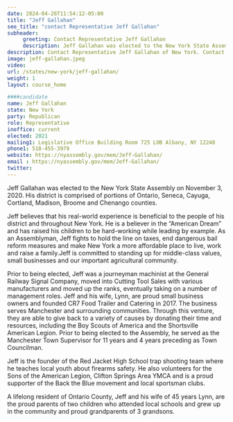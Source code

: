 ```yaml
---
date: 2024-04-26T11:54:12-05:00
title: "Jeff Gallahan"
seo_title: "contact Representative Jeff Gallahan"
subheader:
     greeting: Contact Representative Jeff Gallahan
     description: Jeff Gallahan was elected to the New York State Assembly on November 3, 2020 and assumed office on January 6, 2021. His district is comprised of portions of Ontario, Seneca, Cayuga, Cortland, Madison, Broome and Chenango counties.
description: Contact Representative Jeff Gallahan of New York. Contact information for Jeff Gallahan includes email address, phone number, and mailing address.
image: jeff-gallahan.jpeg
video:
url: /states/new-york/jeff-gallahan/
weight: 1
layout: course_home

####candidate
name: Jeff Gallahan
state: New York
party: Republican
role: Representative
inoffice: current
elected: 2021
mailing1: Legislative Office Building Room 725 LOB Albany, NY 12248
phone1: 518-455-3979
website: https://nyassembly.gov/mem/Jeff-Gallahan/
email : https://nyassembly.gov/mem/Jeff-Gallahan/
twitter:
---
```


Jeff Gallahan was elected to the New York State Assembly on November 3, 2020. His district is comprised of portions of Ontario, Seneca, Cayuga, Cortland, Madison, Broome and Chenango counties.

Jeff believes that his real-world experience is beneficial to the people of his district and throughout New York. He is a believer in the “American Dream” and has raised his children to be hard-working while leading by example. As an Assemblyman, Jeff fights to hold the line on taxes, end dangerous bail reform measures and make New York a more affordable place to live, work and raise a family.Jeff is committed to standing up for middle-class values, small businesses and our important agricultural community.

Prior to being elected, Jeff was a journeyman machinist at the General Railway Signal Company, moved into Cutting Tool Sales with various manufacturers and moved up the ranks, eventually taking on a number of management roles. Jeff and his wife, Lynn, are proud small business owners and founded CR7 Food Trailer and Catering in 2017. The business serves Manchester and surrounding communities. Through this venture, they are able to give back to a variety of causes by donating their time and resources, including the Boy Scouts of America and the Shortsville American Legion. Prior to being elected to the Assembly, he served as the Manchester Town Supervisor for 11 years and 4 years preceding as Town Councilman.

Jeff is the founder of the Red Jacket High School trap shooting team where he teaches local youth about firearms safety. He also volunteers for the Sons of the American Legion, Clifton Springs Area YMCA and is a proud supporter of the Back the Blue movement and local sportsman clubs.

A lifelong resident of Ontario County, Jeff and his wife of 45 years Lynn, are the proud parents of two children who attended local schools and grew up in the community and proud grandparents of 3 grandsons.
